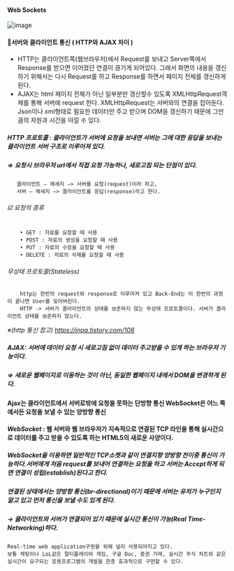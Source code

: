 #### Web Sockets
![image](https://user-images.githubusercontent.com/105087933/179432374-04183aa5-d7ac-4d8c-b38f-4113962126e9.png)

#### 🗼서버와 클라이언트 통신 ( HTTP와 AJAX 차이 )
- HTTP는 클라이언트쪽(웹브라우저)에서 Request를 보내고 Server쪽에서 Response를 받으면 이어졌던 연결이 끊기게 되어있다. 그래서 화면의 내용을 갱신하기 위해서는 다시 Request를 하고 Response를 하면서 페이지 전체를 갱신하게 된다.
- AJAX는 html 페이지 전체가 아닌 일부분만 갱신할수 있도록 XMLHttpRequest객체를 통해 서버에 request 한다. XMLHttpRequest는 서버와의 연결을 잡아둔다. Json이나 xml형태로 필요한 데이터만 주고 받으며 DOM을 갱신하기 때문에 그만큼의 자원과 시간을 아낄 수 있다.

 ##### *HTTP 프로토콜* : 클라이언트가 서버에 요청을 보내면 서버는 그에 대한 응답을 보내는 클라이언트 서버 구조로 이루어져 있다.
  ##### ⇒ 요청시 브라우저 url에서 직접 요청 가능하나, 새로고침 되는 단점이 있다.  
       클라이언트 — 메세지 —> 서버를 요청(request)이라 하고,  
       서버 — 메세지 —> 클라이언트를 응답(response)라고 한다.                               
  ###### ☑️ 요청의 종류
        • GET : 자료를 요청할 때 사용
        • POST : 자료의 생성을 요청할 때 사용
        • PUT : 자료의 수정을 요청할 때 사용
        • DELETE : 자료의 삭제를 요청할 때 사용  
  ###### 무상태 프로토콜(Stateless)  
        http는 한번의 request와 response로 이루어져 있고 Back-End는 이 한번의 과정이 끝나면 User를 잊어버린다.  
        HTTP -> 서버가 클라이언트의 상태를 보존하지 않는 무상태 프로토콜이다. 서버가 클라이언트 상태를 보존하지 않는다.  
  
  *※(http 통신 참고) https://inpa.tistory.com/108*  
  
  ##### *AJAX*: 서버에 데이터 요청 시 새로고침 없이 데이터 주고받을 수 있게 하는 브라우저 기능이다.
  ##### ⇒ 새로운 웹페이지로 이동하는 것이 아닌, 동일한 웹페이지 내에서 DOM을 변경하게 된다.
  
  **Ajax는 클라이언트에서 서버로밖에 요청을 못하는 단방향 통신
  WebSocket은 어느 쪽에서든 요청을 보낼 수 있는 양방향 통신**
  
   #### *WebSocket* : 웹 서버와 웹 브라우저가 지속적으로 연결된 TCP 라인을 통해 실시간으로 데이터를 주고 받을 수 있도록 하는 HTML5의 새로운 사양이다.  
  ##### WebSocket을 이용하면 일반적인 TCP소켓과 같이 연결지향 양방향 전이중 통신이 가능하다.서버에게 처음 request를 보내어 연결하는 요청을 하고 서버는 Accept하게 되면 연결이 성립(establish)된다고 한다.
  ##### 연결된 상태에서는 양방향 통신(br-directional)이기 때문에 서버는 유저가 누구인지 알고 있고 먼저 통신을 보낼 수도 있게 된다.  
  ##### → 클라이언트와 서버가 연결되어 있기 때문에 실시간 통신이 가능(Real Time-Networking)하다.   
 
    Real-time web application구현을 위해 널리 사용되어지고 있다.  
    보통 채팅이나 LoL같은 멀티플레이어 게임, 구글 Doc, 증권 거래, 실시간 주식 차트와 같은 실시간이 요구되는 응용프로그램의 개발을 한층 효과적으로 구현할 수 있다.
   
